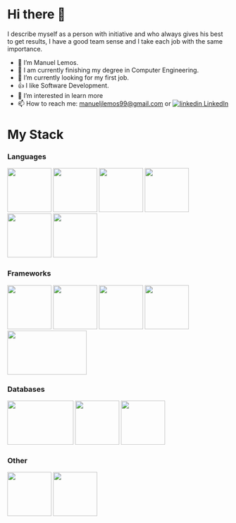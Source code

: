 # Hi there 👋 

I describe myself as a person with initiative and who always gives his best to get results, I have a good team sense and I take each job with the same importance.

- 👦 I’m Manuel Lemos.
- 📖 I am currently finishing my degree in Computer Engineering.
- 🔭 I’m currently looking for my first job.
- 👍 I like Software Development.
- 👀 I’m interested in learn more
- 📫 How to reach me: manueljlemos99@gmail.com or 
  <a href="https://www.linkedin.com/in/manuel-lemos-pt/" rel="nofollow noreferrer">
    <img src="https://i.stack.imgur.com/gVE0j.png" alt="linkedin"> LinkedIn
  </a>



# My Stack
### Languages

<p>
  <img src="https://user-images.githubusercontent.com/33834543/139045517-a0b5032f-0382-4a8c-a429-e26b1d3ddbfa.png" width="100" height="100">
  <img src="https://user-images.githubusercontent.com/33834543/139047311-182c2a41-6878-46e1-ab6f-d93cb4160072.png" width="100" height="100">
  <img src="https://user-images.githubusercontent.com/33834543/139046180-63501aa0-a48b-4d8b-8696-c3ccd6c9c005.png" width="100" height="100">
  <img src="https://user-images.githubusercontent.com/33834543/139046231-768e58fd-7953-4e9d-9485-9a6e0c58b4db.png" width="100" height="100">
  <img src="https://user-images.githubusercontent.com/33834543/139046252-53a4f483-fdb3-410a-827b-f89ade9db69f.png" width="100" height="100">
  <img src="https://user-images.githubusercontent.com/33834543/139048242-d255e6c4-ebbc-457f-b577-88d2015c2c4d.png" width="100" height="100">
</p>

### Frameworks

<p>
  <img src="https://user-images.githubusercontent.com/33834543/139047500-98fd0eab-ff79-4047-968e-27f54d65a656.png" width="100" height="100">
  <img src="https://user-images.githubusercontent.com/33834543/139047791-cc707d5e-767c-428f-9243-84f5e736a54f.png" width="100" height="100">
  <img src="https://user-images.githubusercontent.com/33834543/139049401-57c8cccd-16c9-4fd7-addf-1df114512f6b.png" width="100" height="100">
  <img src="https://user-images.githubusercontent.com/33834543/139049448-7f73ce38-e0c8-4306-958b-838262b92c6e.png" width="100" height="100">
  <img src="https://user-images.githubusercontent.com/33834543/139049560-18b41fea-ba8b-4dfa-87dc-45ee801117be.png" width="180" height="100">
</p>

### Databases

<p>
  <img src="https://user-images.githubusercontent.com/33834543/139048866-083ff725-b228-4f50-934b-9af5ade888c5.png" width="150" height="100">
  <img src="https://user-images.githubusercontent.com/33834543/139049700-dbc2d893-fbd7-494e-844c-d5354eee15d9.png" width="100" height="100">
  <img src="https://w7.pngwing.com/pngs/429/921/png-transparent-mongodb-plain-wordmark-logo-icon.png" width="100" height="100">
</p>


### Other
<p>
  <img src="https://user-images.githubusercontent.com/33834543/139049921-8f52868b-160f-4d07-87df-a65a3b24a17d.png" width="100" height="100">
  <img src="https://user-images.githubusercontent.com/33834543/139049947-5b298829-eb17-4356-91ce-c7cd07438ddc.png" width="100" height="100">
</p>




